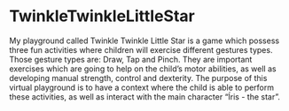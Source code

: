 # TwinkleTwinkleLittleStar

My playground called Twinkle Twinkle Little Star is a game which possess three fun activities where children will exercise different gestures types. Those gesture types are: Draw, Tap and Pinch. They are important exercises which are going to help on the child’s motor abilities, as well as developing manual strength, control and dexterity. The purpose of this virtual playground is to have a context where the child is able to perform these activities, as well as interact with the main character “Íris - the star”. 



